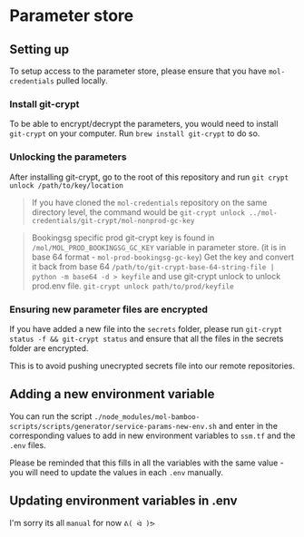 # Parameter store
## Setting up
To setup access to the parameter store, please ensure that you have `mol-credentials` pulled locally.

### Install git-crypt
To be able to encrypt/decrypt the parameters, you would need to install `git-crypt` on your computer. Run `brew install git-crypt` to do so.

### Unlocking the parameters
After installing git-crypt, go to the root of this repository and run `git crypt unlock /path/to/key/location`

> If you have cloned the `mol-credentials` repository on the same directory level, the command would be `git-crypt unlock ../mol-credentials/git-crypt/mol-nonprod-gc-key`

> Bookingsg specific prod git-crypt key is found in `/mol/MOL_PROD_BOOKINGSG_GC_KEY` variable in parameter store. (it is in base 64 format - `mol-prod-bookingsg-gc-key`)
Get the key and convert it back from base 64
`/path/to/git-crypt-base-64-string-file | python -m base64 -d > keyfile`
and use git-crypt unlock to unlock prod.env file.
`git-crypt unlock path/to/prod/keyfile`

### Ensuring new parameter files are encrypted
If you have added a new file into the `secrets` folder, please run `git-crypt status -f && git-crypt status` and ensure that all the files in the secrets folder are encrypted.

This is to avoid pushing unecrypted secrets file into our remote repositories.

## Adding a new environment variable
You can run the script `./node_modules/mol-bamboo-scripts/scripts/generator/service-params-new-env.sh` and enter in the corresponding values to add in new environment variables to `ssm.tf` and the `.env` files.

Please be reminded that this fills in all the variables with the same value - you will need to update the values in each `.env` manually.

## Updating environment variables in .env
I'm sorry its all `manual` for now `ᕕ( ᐛ )ᕗ`
